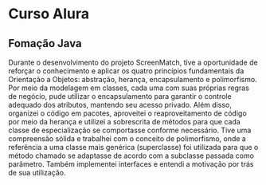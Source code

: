 # Curso Alura
## Fomação Java

Durante o desenvolvimento do projeto ScreenMatch, tive a oportunidade de reforçar o conhecimento e aplicar os quatro princípios fundamentais da Orientação a Objetos: abstração, herança, encapsulamento e polimorfismo. Por meio da modelagem em classes, cada uma com suas próprias regras de negócio, pude utilizar o encapsulamento para garantir o controle adequado dos atributos, mantendo seu acesso privado. Além disso, organizei o código em pacotes, aproveitei o reaproveitamento de código por meio da herança e utilizei a sobrescrita de métodos para que cada classe de especialização se comportasse conforme necessário. Tive uma compreensão sólida e trabalhei com o conceito de polimorfismo, onde a referência a uma classe mais genérica (superclasse) foi utilizada para que o método chamado se adaptasse de acordo com a subclasse passada como parâmetro. Também implementei interfaces e entendi a motivação por trás de sua utilização.
